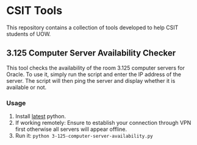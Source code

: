 # CSIT Tools

This repository contains a collection of tools developed to help CSIT students of UOW.

## 3.125 Computer Server Availability Checker

This tool checks the availability of the room 3.125 computer servers for Oracle. To use it, simply run the script and enter the IP address of the server. The script will then ping the server and display whether it is available or not.

### Usage
1) Install [latest](https://www.python.org/downloads/) python.
2) If working remotely: Ensure to establish your connection through VPN first otherwise all servers will appear offline.
3) Run it: ```python 3-125-computer-server-availability.py```